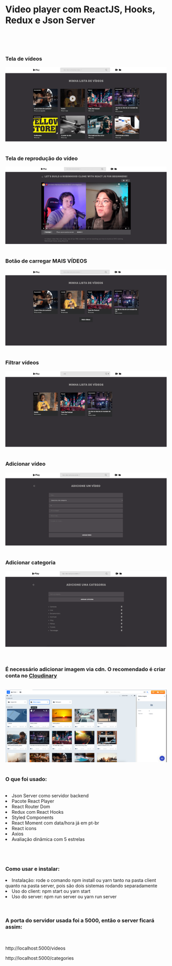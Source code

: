 <h1>Video player com ReactJS, Hooks, Redux e Json Server</h1>
<br>
<br>
<br>

<h3>Tela de vídeos</h3>
<img src="screenshots/screenshot1.png"/>
<br>
<br>
<h3>Tela de reprodução do vídeo</h3>
<img src="screenshots/screenshot2.png"/>
<br>
<br>
<h3>Botão de carregar MAIS VÍDEOS</h3>
<img src="screenshots/screenshot3.png"/>
<br>
<br>
<h3>Filtrar vídeos</h3>
<img src="screenshots/screenshot4.png"/>
<br>
<br>
<h3>Adicionar vídeo</h3>
<img src="screenshots/screenshot5.png"/>
<br>
<br>
<h3>Adicionar categoria</h3>
<img src="screenshots/screenshot6.png"/>
<br>
<br>
<br>

<h3>É necessário adicionar imagem via cdn. O recomendado é criar conta no <a href="https://cloudinary.com/">Cloudinary</a></h3>
<br>
<img src="screenshots/screenshot7.png"/>
<br>
<br>
<h3>O que foi usado:</h3>
<br>
<li>Json Server como servidor backend</li>
<li>Pacote React  Player</li>
<li> React  Router Dom</li>
<li>Redux com React Hooks</li>
<li>Styled Components</li>
<li>React Moment com data/hora já em pt-br</li>
<li>React icons</li>
<li>Axios</li>
<li>Avaliação dinâmica com 5 estrelas</li>
<br>
<br>
<br>
<h3>Como usar e instalar:</h3>
<li>Instalação: rode o comando npm install ou yarn tanto na pasta client quanto na pasta server, pois são dois sistemas rodando separadamente</li>
<li>Uso do client: npm start ou yarn start </li>
<li>Uso do server: npm run server ou yarn run server </li>
<br>
<br>
<h3>A porta do servidor usada foi a 5000, então o server ficará assim:</h3>
<br>
<p>http://localhost:5000/videos </p>
<p>http://localhost:5000/categories</p>

